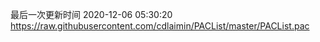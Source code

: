 最后一次更新时间 2020-12-06 05:30:20
https://raw.githubusercontent.com/cdlaimin/PACList/master/PACList.pac

